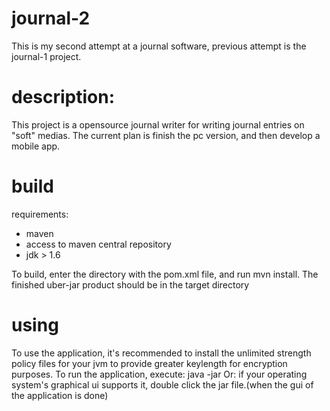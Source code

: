 # journal-2
This is my second attempt at a journal software, previous attempt is the journal-1 project.

# description:
This project is a opensource journal writer for writing journal entries on "soft" medias. The current plan is finish the pc version, and then develop a mobile app.

# build

requirements:
  - maven
  - access to maven central repository
  - jdk > 1.6

To build, enter the directory with the pom.xml file, and run mvn install. The finished uber-jar product should be in the target directory

# using
To use the application, it's recommended to install the unlimited strength policy files for your jvm to provide greater keylength for encryption purposes.
To run the application,
  execute: java -jar <the uber jar file>
Or: if your operating system's graphical ui supports it, double click the jar file.(when the gui of the application is done)
